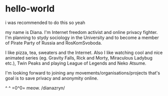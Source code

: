 # hello-world
i was recommended to do this so yeah

my name is Diana. I'm Internet freedom activist and online privacy fighter. I'm planning to stydy sociology in the University and to become a member of Pirate Party of Russia and RosKomSvoboda.

I like pizza, tea, sweaters and the Internet. Also I like watching cool and nice animated series (eg. Gravity Falls, Rick and Morty, Miraculous Ladybug etc.), Twin Peaks and playing League of Legends and Neko Atsume.

I'm looking forward to joining any movements/organisations/projects that's goal is to save privacy and anonymity online. 

 ^ ^
=0^0= meow. /dianazryn/
